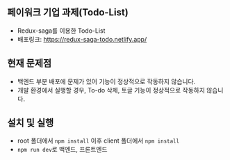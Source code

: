 ## 페이워크 기업 과제(Todo-List)
- Redux-saga를 이용한 Todo-List
- 배포링크: https://redux-saga-todo.netlify.app/

## 현재 문제점
- 백엔드 부분 배포에 문제가 있어 기능이 정상적으로 작동하지 않습니다.
- 개발 환경에서 실행할 경우, To-do 삭제, 토글 기능이 정상적으로 작동하지 않습니다. 

## 설치 및 실행
- root 폴더에서 `npm install` 이후 client 폴더에서 `npm install`
- `npm run dev`로 백엔드, 프론트엔드 
